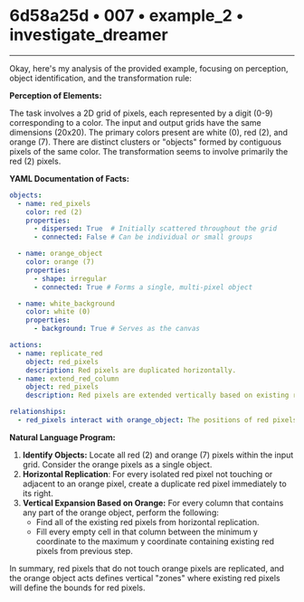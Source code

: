 # 6d58a25d • 007 • example_2 • investigate_dreamer

---
Okay, here's my analysis of the provided example, focusing on perception, object identification, and the transformation rule:

**Perception of Elements:**

The task involves a 2D grid of pixels, each represented by a digit (0-9) corresponding to a color. The input and output grids have the same dimensions (20x20).  The primary colors present are white (0), red (2), and orange (7). There are distinct clusters or "objects" formed by contiguous pixels of the same color. The transformation seems to involve primarily the red (2) pixels.

**YAML Documentation of Facts:**



```yaml
objects:
  - name: red_pixels
    color: red (2)
    properties:
      - dispersed: True  # Initially scattered throughout the grid
      - connected: False # Can be individual or small groups

  - name: orange_object
    color: orange (7)
    properties:
      - shape: irregular
      - connected: True # Forms a single, multi-pixel object

  - name: white_background
    color: white (0)
    properties:
      - background: True # Serves as the canvas

actions:
  - name: replicate_red
    object: red_pixels
    description: Red pixels are duplicated horizontally.
  - name: extend_red_column
    object: red_pixels
    description: Red pixels are extended vertically based on existing red and orange objects.

relationships:
  - red_pixels interact with orange_object: The positions of red pixels and orange pixels influence the generation and location of more red pixels.
```



**Natural Language Program:**

1.  **Identify Objects:** Locate all red (2) and orange (7) pixels within the input grid. Consider the orange pixels as a single object.
2.  **Horizontal Replication**: For every isolated red pixel not touching or adjacent to an orange pixel, create a duplicate red pixel immediately to its right.
3.  **Vertical Expansion Based on Orange:** For every column that contains any part of the orange object, perform the following:
    *   Find all of the existing red pixels from horizontal replication.
    *   Fill every empty cell in that column between the minimum y coordinate to the maximum y coordinate containing existing red pixels from previous step.

In summary, red pixels that do not touch orange pixels are replicated, and the orange object acts defines vertical "zones" where existing red pixels will define the bounds for red pixels.

